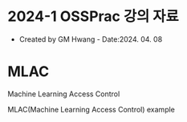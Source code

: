 # 2024-1 OSSPrac 강의 자료
- Created by GM Hwang - Date:2024. 04. 08

# MLAC
Machine Learning Access Control

MLAC(Machine Learning Access Control) example